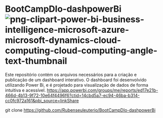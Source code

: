 # BootCampDIo-dashpowerBi ![png-clipart-power-bi-business-intelligence-microsoft-azure-microsoft-dynamics-cloud-computing-cloud-computing-angle-text-thumbnail](https://github.com/Rubenseuleuterio/BootCampDIo-dashpowerBi/assets/81657836/a425ddeb-8df5-4e3a-b238-767b377db486)

Este repositório contém os arquivos necessários para a criação e publicação de um dashboard interativo. O dashboard foi desenvolvido utilizando Power Bi, e é projetado para visualização de dados de forma intuitiva e acessível.
https://app.powerbi.com/groups/me/reports/ed17e21b-466d-4b13-9f72-10e64f4496f6?ctid=14cbd5a7-ec94-46ba-b314-cc0fc972a161&pbi_source=linkShare

git clone https://github.com/Rubenseuleuterio/BootCampDIo-dashpowerBi
